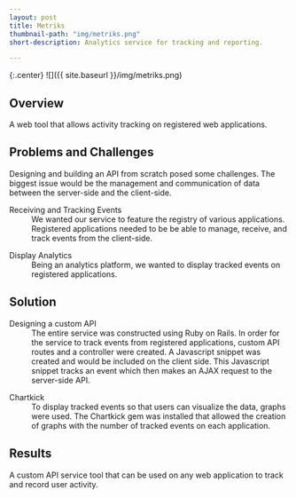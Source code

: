 ```yaml
---
layout: post
title: Metriks
thumbnail-path: "img/metriks.png"
short-description: Analytics service for tracking and reporting.

---
```

{:.center}
![]({{ site.baseurl }}/img/metriks.png)

## Overview

A web tool that allows activity tracking on registered web applications.

## Problems and Challenges

Designing and building an API from scratch posed some challenges. The biggest issue would be the management and communication of data between the server-side and the client-side.  

<div class="col-all">
  <dl>
      <dt class="heading">Receiving and Tracking Events</dt>
        <dd class="col-info">
          We wanted our service to feature the registry of various applications. Registered applications needed to be be able to manage, receive, and track events from the client-side.
        </dd>
  </dl>
  <dl>
      <dt class="heading">Display Analytics</dt>
        <dd class="col-info">
          Being an analytics platform, we wanted to display tracked events on registered applications.  
        </dd>
  </dl>
</div>

## Solution

<div class="col-all">
  <dl>
      <dt class="heading">Designing a custom API</dt>
        <dd class="col-info">
          The entire service was constructed using Ruby on Rails. In order for the service to track events from registered applications, custom API routes and a controller were created. A Javascript snippet was created and would be included on the client side. This Javascript snippet tracks an event which then makes an AJAX request to the server-side API.
        </dd>
  </dl>
  <dl>
      <dt class="heading">Chartkick</dt>
        <dd class="col-info">
          To display tracked events so that users can visualize the data, graphs were used. The Chartkick gem was installed that allowed the creation of graphs with the number of tracked events on each application.
        </dd>
  </dl>
</div>

## Results

A custom API service tool that can be used on any web application to track and record user activity.
